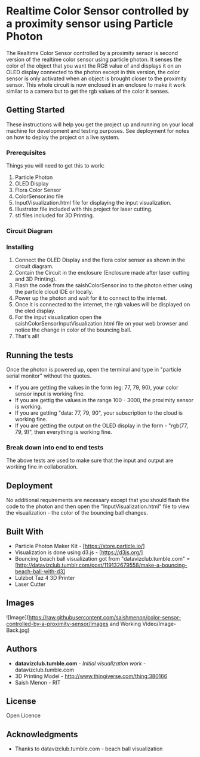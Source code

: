 # Realtime Color Sensor controlled by a proximity sensor using Particle Photon

The Realtime Color Sensor controlled by a proximity sensor is second version of the realtime color sensor using particle photon. It senses the color of the object that you want the RGB value of and displays it on an OLED display connected to the photon except in this version, the color sensor is only activated when an object is brought closer to the proximity sensor. This whole circuit is now enclosed in an enclosre to make it work similar to a camera but to get the rgb values of the color it senses.

## Getting Started

These instructions will help you get the project up and running on your local machine for development and testing purposes. See deployment for notes on how to deploy the project on a live system.

### Prerequisites

Things you will need to get this to work:

1. Particle Photon
2. OLED Display
3. Flora Color Sensor
4. ColorSensor.ino file
5. InputVisualization.html file for displaying the input visualization.
6. Illustrator file included with this project for laser cutting.
7. stl files included for 3D Printing.

### Circuit Diagram



### Installing

1. Connect the OLED Display and the flora color sensor as shown in the circuit diagram.
2. Contain the Circuit in the enclosure (Enclosure made after laser cutting and 3D Printing). 
3. Flash the code from the saishColorSensor.ino to the photon either using the particle cloud IDE or locally.
4. Power up the photon and wait for it to connect to the internet.
5. Once it is connected to the internet, the rgb values will be displayed on the oled display.
6. For the input visualization open the saishColorSensorInputVisualization.html file on your web browser and notice the change in color of the bouncing ball.
7. That's all!


## Running the tests

Once the photon is powered up, open the terminal and type in "particle serial monitor" without the quotes.
 - If you are getting the values in the form (eg: 77, 79, 90), your color sensor input is working fine.
 - If you are gettig the values in the range 100 - 3000, the proximity sensor is working.
 - If you are getting "data: 77, 79, 90", your subscription to the cloud is working fine.
 - If you are getting the output on the OLED display in the form - "rgb(77, 79, 9)", then everything is working fine.

### Break down into end to end tests

The above tests are used to make sure that the input and output are working fine in collaboration.

## Deployment

No additional requirements are necessary except that you should flash the code to the photon and then open the "InputVisualization.html" file to view the visualization - the color of the bouncing ball changes.

## Built With

* Particle Photon Maker Kit - [https://store.particle.io/]
* Visualization is done using d3.js - [https://d3js.org/]
* Bouncing beach ball visualization got from "datavizclub.tumble.com" = [http://datavizclub.tumblr.com/post/119132679558/make-a-bouncing-beach-ball-with-d3]
* Lulzbot Taz 4 3D Printer
* Laser Cutter

## Images

![Image](https://raw.githubusercontent.com/saishmenon/color-sensor-controlled-by-a-proximity-sensor/Images and Working Video/Image-Back.jpg)

## Authors

* **datavizclub.tumble.com** - *Initial visualization work* - datavizclub.tumble.com
* 3D Printing Model - http://www.thingiverse.com/thing:380166
* Saish Menon - RIT


## License

Open Licence

## Acknowledgments

* Thanks to datavizclub.tumble.com - beach ball visualization
